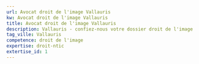 ```yaml
---
url: Avocat droit de l'image Vallauris
kw: Avocat droit de l'image Vallauris
title: Avocat droit de l'image Vallauris
description: Vallauris - confiez-nous votre dossier droit de l'image
tag_ville: Vallauris
competence: droit de l'image
expertise: droit-ntic
extertise_id: 1
---
```

